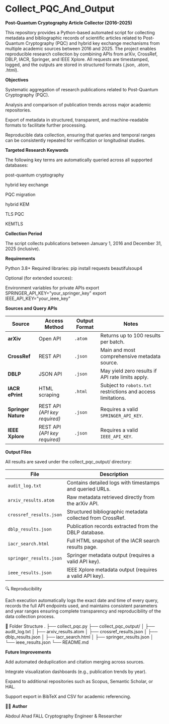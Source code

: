 # Collect_PQC_And_Output

**Post-Quantum Cryptography Article Collector (2016–2025)**

This repository provides a Python-based automated script for collecting metadata and bibliographic records of scientific articles related to Post-Quantum Cryptography (PQC) and hybrid key exchange mechanisms from multiple academic sources between 2016 and 2025.
The project enables reproducible research collection by combining APIs from arXiv, CrossRef, DBLP, IACR, Springer, and IEEE Xplore.
All requests are timestamped, logged, and the outputs are stored in structured formats (.json, .atom, .html).

**Objectives**

Systematic aggregation of research publications related to Post-Quantum Cryptography (PQC).

Analysis and comparison of publication trends across major academic repositories.

Export of metadata in structured, transparent, and machine-readable formats to facilitate further processing.

Reproducible data collection, ensuring that queries and temporal ranges can be consistently repeated for verification or longitudinal studies.

**Targeted Research Keywords**

The following key terms are automatically queried across all supported databases:

post-quantum cryptography

hybrid key exchange

PQC migration

hybrid KEM

TLS PQC

KEMTLS

**Collection Period**

The script collects publications between January 1, 2016 and December 31, 2025 (inclusive).

**Requirements**

Python 3.8+
Required libraries:
pip install requests beautifulsoup4

Optional (for extended sources):

Environment variables for private APIs
export SPRINGER_API_KEY="your_springer_key"
export IEEE_API_KEY="your_ieee_key"

**Sources and Query APIs**

| **Source**          | **Access Method**             | **Output Format** | **Notes**                                                    |
| ------------------- | ----------------------------- | ----------------- | ------------------------------------------------------------ |
| **arXiv**           | Open API                      | `.atom`           | Returns up to 100 results per batch.                         |
| **CrossRef**        | REST API                      | `.json`           | Main and most comprehensive metadata source.                 |
| **DBLP**            | JSON API                      | `.json`           | May yield zero results if API rate limits apply.             |
| **IACR ePrint**     | HTML scraping                 | `.html`           | Subject to `robots.txt` restrictions and access limitations. |
| **Springer Nature** | REST API *(API key required)* | `.json`           | Requires a valid `SPRINGER_API_KEY`.                         |
| **IEEE Xplore**     | REST API *(API key required)* | `.json`           | Requires a valid `IEEE_API_KEY`.                             |


**Output Files**

All results are saved under the collect_pqc_output/ directory:

| **File**                | **Description**                                            |
| ----------------------- | ---------------------------------------------------------- |
| `audit_log.txt`         | Contains detailed logs with timestamps and queried URLs.   |
| `arxiv_results.atom`    | Raw metadata retrieved directly from the arXiv API.        |
| `crossref_results.json` | Structured bibliographic metadata collected from CrossRef. |
| `dblp_results.json`     | Publication records extracted from the DBLP database.      |
| `iacr_search.html`      | Full HTML snapshot of the IACR search results page.        |
| `springer_results.json` | Springer metadata output (requires a valid API key).       |
| `ieee_results.json`     | IEEE Xplore metadata output (requires a valid API key).    |



🔍 Reproducibility

Each execution automatically logs the exact date and time of every query, records the full API endpoints used, and maintains consistent parameters and year ranges ensuring complete transparency and reproducibility of the data collection process.

🧱 Folder Structure
.
├── collect_pqc.py
├── collect_pqc_output/
│   ├── audit_log.txt
│   ├── arxiv_results.atom
│   ├── crossref_results.json
│   ├── dblp_results.json
│   ├── iacr_search.html
│   ├── springer_results.json
│   └── ieee_results.json
└── README.md

**Future Improvements**

Add automated deduplication and citation merging across sources.

Integrate visualization dashboards (e.g., publication trends by year).

Expand to additional repositories such as Scopus, Semantic Scholar, or HAL.

Support export in BibTeX and CSV for academic referencing.

🧑‍💻 **Author**

Abdoul Ahad FALL
Cryptography Engineer & Researcher
